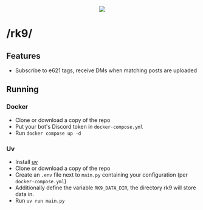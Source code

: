 <p align="center">
  <a href="https://xkcd.com/1128/">
    <img src="https://imgs.xkcd.com/comics/fifty_shades.png">
  </a>
</p>


# /rk9/

## Features

- Subscribe to e621 tags, receive DMs when matching posts are uploaded

## Running

### Docker

* Clone or download a copy of the repo
* Put your bot's Discord token in `docker-compose.yml`
* Run `docker compose up -d`

### Uv

* Install [uv](https://docs.astral.sh/uv/)
* Clone or download a copy of the repo
* Create an `.env` file next to `main.py` containing your configuration (per `docker-compose.yml`)
* Additionally define the variable `RK9_DATA_DIR`, the directory rk9 will store data in.
* Run `uv run main.py`